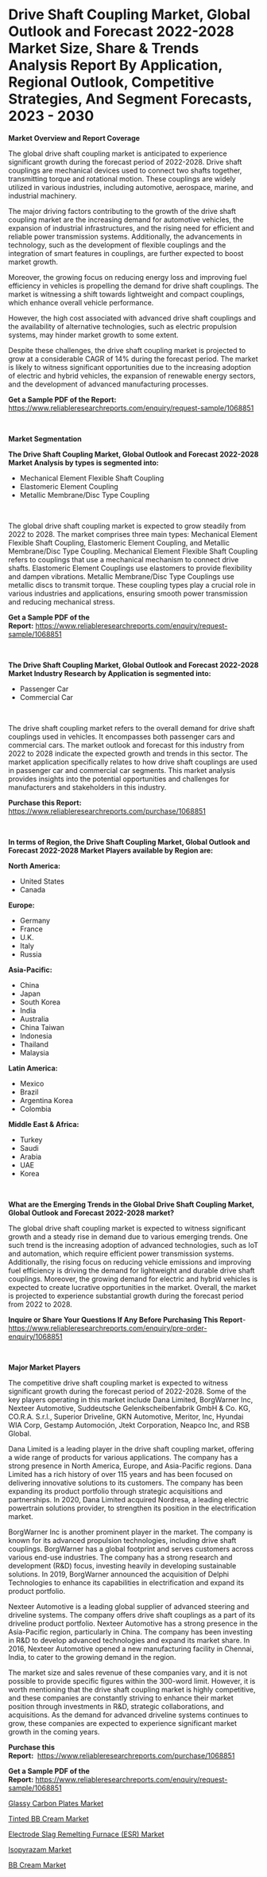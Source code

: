 <p><h1>Drive Shaft Coupling Market, Global Outlook and Forecast 2022-2028 Market Size, Share & Trends Analysis Report By Application, Regional Outlook, Competitive Strategies, And Segment Forecasts, 2023 - 2030</h1></p><p><strong>Market Overview and Report Coverage</strong></p>
<p><p>The global drive shaft coupling market is anticipated to experience significant growth during the forecast period of 2022-2028. Drive shaft couplings are mechanical devices used to connect two shafts together, transmitting torque and rotational motion. These couplings are widely utilized in various industries, including automotive, aerospace, marine, and industrial machinery.</p><p>The major driving factors contributing to the growth of the drive shaft coupling market are the increasing demand for automotive vehicles, the expansion of industrial infrastructures, and the rising need for efficient and reliable power transmission systems. Additionally, the advancements in technology, such as the development of flexible couplings and the integration of smart features in couplings, are further expected to boost market growth.</p><p>Moreover, the growing focus on reducing energy loss and improving fuel efficiency in vehicles is propelling the demand for drive shaft couplings. The market is witnessing a shift towards lightweight and compact couplings, which enhance overall vehicle performance.</p><p>However, the high cost associated with advanced drive shaft couplings and the availability of alternative technologies, such as electric propulsion systems, may hinder market growth to some extent.</p><p>Despite these challenges, the drive shaft coupling market is projected to grow at a considerable CAGR of 14% during the forecast period. The market is likely to witness significant opportunities due to the increasing adoption of electric and hybrid vehicles, the expansion of renewable energy sectors, and the development of advanced manufacturing processes.</p></p>
<p><strong>Get a Sample PDF of the Report:</strong> <a href="https://www.reliableresearchreports.com/enquiry/request-sample/1068851">https://www.reliableresearchreports.com/enquiry/request-sample/1068851</a></p>
<p>&nbsp;</p>
<p><strong>Market Segmentation</strong></p>
<p><strong>The Drive Shaft Coupling Market, Global Outlook and Forecast 2022-2028 Market Analysis by types is segmented into:</strong></p>
<p><ul><li>Mechanical Element Flexible Shaft Coupling</li><li>Elastomeric Element Coupling</li><li>Metallic Membrane/Disc Type Coupling</li></ul></p>
<p>&nbsp;</p>
<p><p>The global drive shaft coupling market is expected to grow steadily from 2022 to 2028. The market comprises three main types: Mechanical Element Flexible Shaft Coupling, Elastomeric Element Coupling, and Metallic Membrane/Disc Type Coupling. Mechanical Element Flexible Shaft Coupling refers to couplings that use a mechanical mechanism to connect drive shafts. Elastomeric Element Couplings use elastomers to provide flexibility and dampen vibrations. Metallic Membrane/Disc Type Couplings use metallic discs to transmit torque. These coupling types play a crucial role in various industries and applications, ensuring smooth power transmission and reducing mechanical stress.</p></p>
<p><strong>Get a Sample PDF of the Report:</strong>&nbsp;<a href="https://www.reliableresearchreports.com/enquiry/request-sample/1068851">https://www.reliableresearchreports.com/enquiry/request-sample/1068851</a></p>
<p>&nbsp;</p>
<p><strong>The Drive Shaft Coupling Market, Global Outlook and Forecast 2022-2028 Market Industry Research by Application is segmented into:</strong></p>
<p><ul><li>Passenger Car</li><li>Commercial Car</li></ul></p>
<p>&nbsp;</p>
<p><p>The drive shaft coupling market refers to the overall demand for drive shaft couplings used in vehicles. It encompasses both passenger cars and commercial cars. The market outlook and forecast for this industry from 2022 to 2028 indicate the expected growth and trends in this sector. The market application specifically relates to how drive shaft couplings are used in passenger car and commercial car segments. This market analysis provides insights into the potential opportunities and challenges for manufacturers and stakeholders in this industry.</p></p>
<p><strong>Purchase this Report:</strong>&nbsp; <a href="https://www.reliableresearchreports.com/purchase/1068851">https://www.reliableresearchreports.com/purchase/1068851</a></p>
<p>&nbsp;</p>
<p><strong>In terms of Region, the Drive Shaft Coupling Market, Global Outlook and Forecast 2022-2028 Market Players available by Region are:</strong></p>
<p>
    <p> <strong> North America: </strong>
        <ul>
            <li>United States</li>
            <li>Canada</li>
        </ul>
        </p> 
    <p> <strong> Europe: </strong>
        <ul>
            <li>Germany</li>
            <li>France</li>
            <li>U.K.</li>
            <li>Italy</li>
            <li>Russia</li>
        </ul>
        </p> 
    <p> <strong> Asia-Pacific: </strong>
        <ul>
            <li>China</li>
            <li>Japan</li>
            <li>South Korea</li>
            <li>India</li>
            <li>Australia</li>
            <li>China Taiwan</li>
            <li>Indonesia</li>
            <li>Thailand</li>
            <li>Malaysia</li>
        </ul>
        </p> 
    <p> <strong> Latin America: </strong>
        <ul>
            <li>Mexico</li>
            <li>Brazil</li>
            <li>Argentina Korea</li>
            <li>Colombia</li>
        </ul>
        </p> 
    <p> <strong> Middle East & Africa: </strong>
        <ul>
            <li>Turkey</li>
            <li>Saudi</li>
            <li>Arabia</li>
            <li>UAE</li>
            <li>Korea</li>
        </ul>
    </p>
    </p>
<p>&nbsp;</p>
<p><strong>What are the Emerging Trends in the Global Drive Shaft Coupling Market, Global Outlook and Forecast 2022-2028 market?</strong></p>
<p><p>The global drive shaft coupling market is expected to witness significant growth and a steady rise in demand due to various emerging trends. One such trend is the increasing adoption of advanced technologies, such as IoT and automation, which require efficient power transmission systems. Additionally, the rising focus on reducing vehicle emissions and improving fuel efficiency is driving the demand for lightweight and durable drive shaft couplings. Moreover, the growing demand for electric and hybrid vehicles is expected to create lucrative opportunities in the market. Overall, the market is projected to experience substantial growth during the forecast period from 2022 to 2028.</p></p>
<p><strong>Inquire or Share Your Questions If Any Before Purchasing This Report</strong>- <a href="https://www.reliableresearchreports.com/enquiry/pre-order-enquiry/1068851">https://www.reliableresearchreports.com/enquiry/pre-order-enquiry/1068851</a></p>
<p>&nbsp;</p>
<p><strong>Major Market Players</strong></p>
<p><p>The competitive drive shaft coupling market is expected to witness significant growth during the forecast period of 2022-2028. Some of the key players operating in this market include Dana Limited, BorgWarner Inc, Nexteer Automotive, Suddeutsche Gelenkscheibenfabrik GmbH & Co. KG, CO.R.A. S.r.l., Superior Driveline, GKN Automotive, Meritor, Inc, Hyundai WIA Corp, Gestamp Automoción, Jtekt Corporation, Neapco Inc, and RSB Global.</p><p>Dana Limited is a leading player in the drive shaft coupling market, offering a wide range of products for various applications. The company has a strong presence in North America, Europe, and Asia-Pacific regions. Dana Limited has a rich history of over 115 years and has been focused on delivering innovative solutions to its customers. The company has been expanding its product portfolio through strategic acquisitions and partnerships. In 2020, Dana Limited acquired Nordresa, a leading electric powertrain solutions provider, to strengthen its position in the electrification market.</p><p>BorgWarner Inc is another prominent player in the market. The company is known for its advanced propulsion technologies, including drive shaft couplings. BorgWarner has a global footprint and serves customers across various end-use industries. The company has a strong research and development (R&D) focus, investing heavily in developing sustainable solutions. In 2019, BorgWarner announced the acquisition of Delphi Technologies to enhance its capabilities in electrification and expand its product portfolio.</p><p>Nexteer Automotive is a leading global supplier of advanced steering and driveline systems. The company offers drive shaft couplings as a part of its driveline product portfolio. Nexteer Automotive has a strong presence in the Asia-Pacific region, particularly in China. The company has been investing in R&D to develop advanced technologies and expand its market share. In 2016, Nexteer Automotive opened a new manufacturing facility in Chennai, India, to cater to the growing demand in the region.</p><p>The market size and sales revenue of these companies vary, and it is not possible to provide specific figures within the 300-word limit. However, it is worth mentioning that the drive shaft coupling market is highly competitive, and these companies are constantly striving to enhance their market position through investments in R&D, strategic collaborations, and acquisitions. As the demand for advanced driveline systems continues to grow, these companies are expected to experience significant market growth in the coming years.</p></p>
<p><strong>Purchase this Report:</strong>&nbsp;&nbsp;<a href="https://www.reliableresearchreports.com/purchase/1068851">https://www.reliableresearchreports.com/purchase/1068851</a></p>
<p></p>
<p><strong>Get a Sample PDF of the Report:</strong>&nbsp;<a href="https://www.reliableresearchreports.com/enquiry/request-sample/1068851">https://www.reliableresearchreports.com/enquiry/request-sample/1068851</a></p>
<p><p><a href="https://medium.com/@bethhermann2023/glassy-carbon-plates-market-size-growth-forecast-2023-2030-61d9d69b18ed">Glassy Carbon Plates Market</a></p><p><a href="https://www.linkedin.com/pulse/decoding-tinted-bb-cream-market-deep-dive-latest-trends-0ujie/">Tinted BB Cream Market</a></p><p><a href="https://www.reportprime.com/electrode-slag-remelting-furnace-esr-r7606">Electrode Slag Remelting Furnace (ESR) Market</a></p><p><a href="https://medium.com/@rosaleekoss/isopyrazam-market-size-growth-forecast-2023-2030-79122a9b6d90">Isopyrazam Market</a></p><p><a href="https://www.linkedin.com/pulse/decoding-bb-cream-market-deep-dive-latest-trends-segmentation-bszpe/">BB Cream Market</a></p></p>